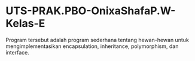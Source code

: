 # UTS-PRAK.PBO-OnixaShafaP.W-Kelas-E
Program tersebut adalah program sederhana tentang hewan-hewan untuk mengimplementasikan encapsulation, inheritance, polymorphism, dan interface.

